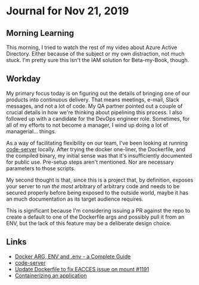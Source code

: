 # Journal for Nov 21, 2019

## Morning Learning

This morning, I tried to watch the rest of my video about Azure Active Directory. Either because of the subject or my own distraction, not much stuck. I'm pretty sure this isn't the IAM solution for Beta-my-Book, though.

## Workday

My primary focus today is on figuring out the details of bringing one of our products into continuous delivery. That means meetings, e-mail, Slack messages, and not a lot of code. My QA partner pointed out a couple of crucial details in how we're thinking about pipelining this process. I also followed up with a candidate for the DevOps engineer role. Sometimes, for all of my efforts to not become a manager, I wind up doing a lot of managerial... things.

As a way of facilitating flexibility on our team, I've been looking at running [code-server](https://github.com/cdr/code-server) locally. After trying the docker one-liner, the Dockerfile, and the compiled binary, my initial sense was that it's insufficiently documented for public use. Pre-setup steps aren't mentioned. Nor are necessary parameters to those scripts.

My second thought is that, since this is a project that, by definition, exposes your server to run _the most_ arbitrary of arbitrary code and needs to be secured properly before being exposed to the outside world, maybe it has an much documentation as its target audience requires.

This is significant because I'm considering issuing a PR against the repo to create a default to one of the Dockerfile args and possibly pull it from an ENV, but the lack of this feature may be a deliberate design choice.

## Links

* [Docker ARG, ENV and .env - a Complete Guide](https://vsupalov.com/docker-arg-env-variable-guide/)
* [code-server](https://github.com/cdr/code-server)
* [Update Dockerfile to fix EACCES issue on mount #1191](https://github.com/cdr/code-server/pull/1191)
* [Containerizing an application](https://docs.docker.com/get-started/part2/)
